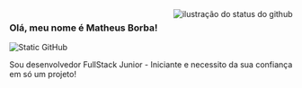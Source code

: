 <img align='right' src="https://github-readme-stats.vercel.app/api?username=iuricode&show_icons=true&title_color=783c00&text_color=af552e&icon_color=783c00&bg_color=f8efd4&cache_seconds=2300" alt="ilustração do status do github">

### Olá, meu nome é Matheus Borba!

<img src="https://img.shields.io/static/v1?label=Overview&message=matheusborbaa&color=f8efd4&style=for-the-badge&logo=GitHub" alt="Static GitHub">

<p>Sou desenvolvedor FullStack Junior - Iniciante e necessito da sua confiança em só um projeto!</p>

